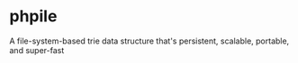 phpile
======

A file-system-based trie data structure that's persistent, scalable, portable, and super-fast
